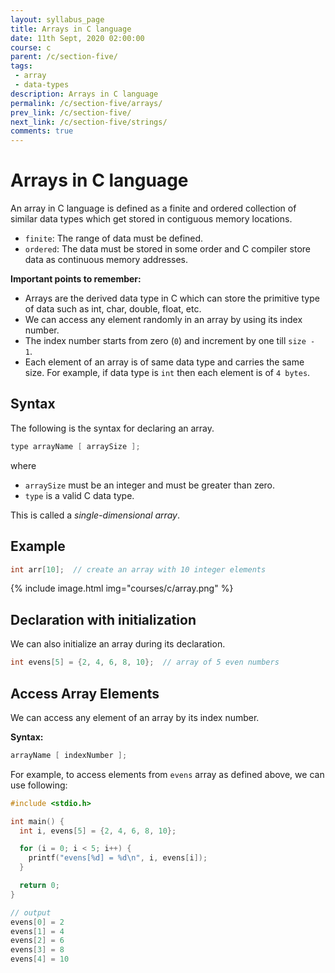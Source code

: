 ```yaml
---
layout: syllabus_page
title: Arrays in C language
date: 11th Sept, 2020 02:00:00
course: c
parent: /c/section-five/
tags:
 - array
 - data-types
description: Arrays in C language
permalink: /c/section-five/arrays/
prev_link: /c/section-five/
next_link: /c/section-five/strings/
comments: true
---
```


# Arrays in C language

An array in C language is defined as a finite and ordered collection of similar data types which get stored in contiguous memory locations.

- `finite`: The range of data must be defined.
- `ordered`: The data must be stored in some order and C compiler store data as continuous memory addresses.

__Important points to remember:__

- Arrays are the derived data type in C which can store the primitive type of data such as int, char, double, float, etc.
- We can access any element randomly in an array by using its index number.
- The index number starts from zero (`0`) and increment by one till `size - 1`.
- Each element of an array is of same data type and carries the same size. For example, if data type is `int` then each element is of `4 bytes`.

## Syntax

The following is the syntax for declaring an array.

```c
type arrayName [ arraySize ];
```

where

-  `arraySize` must be an integer and must be greater than zero.
-  `type` is a valid C data type.

This is called a _single-dimensional array_.

## Example

```c
int arr[10];  // create an array with 10 integer elements
```

{% include image.html img="courses/c/array.png" %}

## Declaration with initialization

We can also initialize an array during its declaration.

```c
int evens[5] = {2, 4, 6, 8, 10};  // array of 5 even numbers
```

## Access Array Elements

We can access any element of an array by its index number.

__Syntax:__

```c
arrayName [ indexNumber ];
```

For example, to access elements from `evens` array as defined above, we can use following:

```c
#include <stdio.h>

int main() {
  int i, evens[5] = {2, 4, 6, 8, 10};

  for (i = 0; i < 5; i++) {
    printf("evens[%d] = %d\n", i, evens[i]);
  }

  return 0;
}

// output
evens[0] = 2
evens[1] = 4
evens[2] = 6
evens[3] = 8
evens[4] = 10
```
